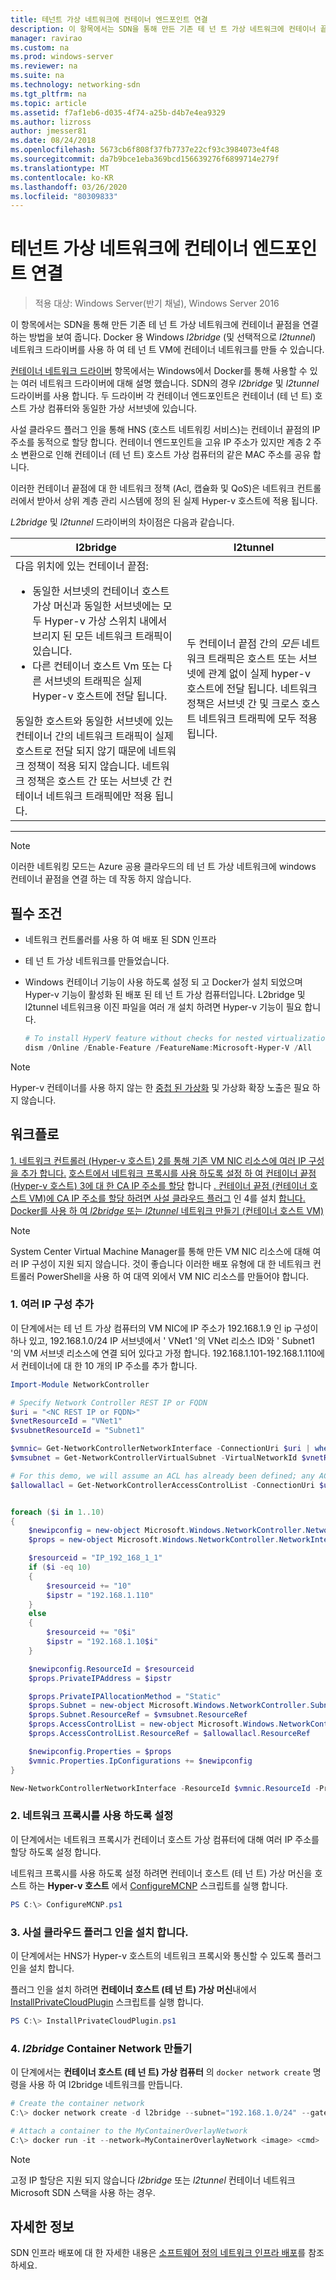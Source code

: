 ```yaml
---
title: 테넌트 가상 네트워크에 컨테이너 엔드포인트 연결
description: 이 항목에서는 SDN을 통해 만든 기존 테 넌 트 가상 네트워크에 컨테이너 끝점을 연결 하는 방법을 보여 줍니다. Docker 용 Windows l2bridge (및 선택적으로 l2tunnel) 네트워크 드라이버를 사용 하 여 테 넌 트 VM에 컨테이너 네트워크를 만들 수 있습니다.
manager: ravirao
ms.custom: na
ms.prod: windows-server
ms.reviewer: na
ms.suite: na
ms.technology: networking-sdn
ms.tgt_pltfrm: na
ms.topic: article
ms.assetid: f7af1eb6-d035-4f74-a25b-d4b7e4ea9329
ms.author: lizross
author: jmesser81
ms.date: 08/24/2018
ms.openlocfilehash: 5673cb6f808f37fb7737e22cf93c3984073e4f48
ms.sourcegitcommit: da7b9bce1eba369bcd156639276f6899714e279f
ms.translationtype: MT
ms.contentlocale: ko-KR
ms.lasthandoff: 03/26/2020
ms.locfileid: "80309833"
---
```

# <a name="connect-container-endpoints-to-a-tenant-virtual-network"></a>테넌트 가상 네트워크에 컨테이너 엔드포인트 연결

>적용 대상: Windows Server(반기 채널), Windows Server 2016

이 항목에서는 SDN을 통해 만든 기존 테 넌 트 가상 네트워크에 컨테이너 끝점을 연결 하는 방법을 보여 줍니다. Docker 용 Windows *l2bridge* (및 선택적으로 *l2tunnel*) 네트워크 드라이버를 사용 하 여 테 넌 트 VM에 컨테이너 네트워크를 만들 수 있습니다.

[컨테이너 네트워크 드라이버](https://docs.microsoft.com/virtualization/windowscontainers/container-networking/network-drivers-topologies) 항목에서는 Windows에서 Docker를 통해 사용할 수 있는 여러 네트워크 드라이버에 대해 설명 했습니다. SDN의 경우 *l2bridge* 및 *l2tunnel* 드라이버를 사용 합니다. 두 드라이버 각 컨테이너 엔드포인트은 컨테이너 (테 넌 트) 호스트 가상 컴퓨터와 동일한 가상 서브넷에 있습니다. 

사설 클라우드 플러그 인을 통해 HNS (호스트 네트워킹 서비스)는 컨테이너 끝점의 IP 주소를 동적으로 할당 합니다. 컨테이너 엔드포인트을 고유 IP 주소가 있지만 계층 2 주소 변환으로 인해 컨테이너 (테 넌 트) 호스트 가상 컴퓨터의 같은 MAC 주소를 공유 합니다. 

이러한 컨테이너 끝점에 대 한 네트워크 정책 (Acl, 캡슐화 및 QoS)은 네트워크 컨트롤러에서 받아서 상위 계층 관리 시스템에 정의 된 실제 Hyper-v 호스트에 적용 됩니다. 

*L2bridge* 및 *l2tunnel* 드라이버의 차이점은 다음과 같습니다.


|                                                                                                                                                                                                                                                                            l2bridge                                                                                                                                                                                                                                                                            |                                                                                                 l2tunnel                                                                                                  |
|----------------------------------------------------------------------------------------------------------------------------------------------------------------------------------------------------------------------------------------------------------------------------------------------------------------------------------------------------------------------------------------------------------------------------------------------------------------------------------------------------------------------------------------------------------------|-----------------------------------------------------------------------------------------------------------------------------------------------------------------------------------------------------------|
| 다음 위치에 있는 컨테이너 끝점: <ul><li>동일한 서브넷의 컨테이너 호스트 가상 머신과 동일한 서브넷에는 모두 Hyper-v 가상 스위치 내에서 브리지 된 모든 네트워크 트래픽이 있습니다. </li><li>다른 컨테이너 호스트 Vm 또는 다른 서브넷의 트래픽은 실제 Hyper-v 호스트에 전달 됩니다. </li></ul>동일한 호스트와 동일한 서브넷에 있는 컨테이너 간의 네트워크 트래픽이 실제 호스트로 전달 되지 않기 때문에 네트워크 정책이 적용 되지 않습니다. 네트워크 정책은 호스트 간 또는 서브넷 간 컨테이너 네트워크 트래픽에만 적용 됩니다. | 두 컨테이너 끝점 간의 *모든* 네트워크 트래픽은 호스트 또는 서브넷에 관계 없이 실제 hyper-v 호스트에 전달 됩니다. 네트워크 정책은 서브넷 간 및 크로스 호스트 네트워크 트래픽에 모두 적용 됩니다. |

---

>[!NOTE]
>이러한 네트워킹 모드는 Azure 공용 클라우드의 테 넌 트 가상 네트워크에 windows 컨테이너 끝점을 연결 하는 데 작동 하지 않습니다.


## <a name="prerequisites"></a>필수 조건
-  네트워크 컨트롤러를 사용 하 여 배포 된 SDN 인프라
-  테 넌 트 가상 네트워크를 만들었습니다.
-  Windows 컨테이너 기능이 사용 하도록 설정 되 고 Docker가 설치 되었으며 Hyper-v 기능이 활성화 된 배포 된 테 넌 트 가상 컴퓨터입니다. L2bridge 및 l2tunnel 네트워크용 이진 파일을 여러 개 설치 하려면 Hyper-v 기능이 필요 합니다.

   ```powershell
   # To install HyperV feature without checks for nested virtualization
   dism /Online /Enable-Feature /FeatureName:Microsoft-Hyper-V /All 
   ```

>[!Note]
>Hyper-v 컨테이너를 사용 하지 않는 한 [중첩 된 가상화](https://msdn.microsoft.com/virtualization/hyperv_on_windows/user_guide/nesting) 및 가상화 확장 노출은 필요 하지 않습니다. 


## <a name="workflow"></a>워크플로

[1. 네트워크 컨트롤러 (Hyper-v 호스트)
2를 통해 기존 VM NIC 리소스에 여러 IP 구성을 추가 합니다.](#1-add-multiple-ip-configurations) [ 호스트에서 네트워크 프록시를 사용 하도록 설정 하 여 컨테이너 끝점 (Hyper-v 호스트)
3에 대 한 CA IP 주소를 할당](#2-enable-the-network-proxy) 합니다 [. 컨테이너 끝점 (컨테이너 호스트 VM)에 CA IP 주소를 할당 하려면 사설 클라우드 플러그](#3-install-the-private-cloud-plug-in) 인
4를 설치 [합니다. Docker를 사용 하 여 *l2bridge* 또는 *l2tunnel* 네트워크 만들기 (컨테이너 호스트 VM)](#4-create-an-l2bridge-container-network)

>[!NOTE]
>System Center Virtual Machine Manager를 통해 만든 VM NIC 리소스에 대해 여러 IP 구성이 지원 되지 않습니다. 것이 좋습니다 이러한 배포 유형에 대 한 네트워크 컨트롤러 PowerShell을 사용 하 여 대역 외에서 VM NIC 리소스를 만들어야 합니다.

### <a name="1-add-multiple-ip-configurations"></a>1. 여러 IP 구성 추가
이 단계에서는 테 넌 트 가상 컴퓨터의 VM NIC에 IP 주소가 192.168.1.9 인 ip 구성이 하나 있고, 192.168.1.0/24 IP 서브넷에서 ' VNet1 '의 VNet 리소스 ID와 ' Subnet1 '의 VM 서브넷 리소스에 연결 되어 있다고 가정 합니다. 192.168.1.101-192.168.1.110에서 컨테이너에 대 한 10 개의 IP 주소를 추가 합니다.

```powershell
Import-Module NetworkController

# Specify Network Controller REST IP or FQDN
$uri = "<NC REST IP or FQDN>"
$vnetResourceId = "VNet1"
$vsubnetResourceId = "Subnet1"

$vmnic= Get-NetworkControllerNetworkInterface -ConnectionUri $uri | where {$_.properties.IpConfigurations.Properties.PrivateIPAddress -eq "192.168.1.9" }
$vmsubnet = Get-NetworkControllerVirtualSubnet -VirtualNetworkId $vnetResourceId -ResourceId $vsubnetResourceId -ConnectionUri $uri

# For this demo, we will assume an ACL has already been defined; any ACL can be applied here
$allowallacl = Get-NetworkControllerAccessControlList -ConnectionUri $uri -ResourceId "AllowAll"


foreach ($i in 1..10)
{
    $newipconfig = new-object Microsoft.Windows.NetworkController.NetworkInterfaceIpConfiguration
    $props = new-object Microsoft.Windows.NetworkController.NetworkInterfaceIpConfigurationProperties

    $resourceid = "IP_192_168_1_1"
    if ($i -eq 10) 
    {
        $resourceid += "10"
        $ipstr = "192.168.1.110"
    }
    else
    {
        $resourceid += "0$i"
        $ipstr = "192.168.1.10$i"
    }

    $newipconfig.ResourceId = $resourceid
    $props.PrivateIPAddress = $ipstr    

    $props.PrivateIPAllocationMethod = "Static"
    $props.Subnet = new-object Microsoft.Windows.NetworkController.Subnet
    $props.Subnet.ResourceRef = $vmsubnet.ResourceRef
    $props.AccessControlList = new-object Microsoft.Windows.NetworkController.AccessControlList
    $props.AccessControlList.ResourceRef = $allowallacl.ResourceRef

    $newipconfig.Properties = $props
    $vmnic.Properties.IpConfigurations += $newipconfig
}

New-NetworkControllerNetworkInterface -ResourceId $vmnic.ResourceId -Properties $vmnic.Properties -ConnectionUri $uri
```

### <a name="2-enable-the-network-proxy"></a>2. 네트워크 프록시를 사용 하도록 설정
이 단계에서는 네트워크 프록시가 컨테이너 호스트 가상 컴퓨터에 대해 여러 IP 주소를 할당 하도록 설정 합니다. 

네트워크 프록시를 사용 하도록 설정 하려면 컨테이너 호스트 (테 넌 트) 가상 머신을 호스트 하는 **Hyper-v 호스트** 에서 [ConfigureMCNP](https://github.com/Microsoft/SDN/blob/master/Containers/ConfigureMCNP.ps1) 스크립트를 실행 합니다.

```powershell
PS C:\> ConfigureMCNP.ps1
```

### <a name="3-install-the-private-cloud-plug-in"></a>3. 사설 클라우드 플러그 인을 설치 합니다.
이 단계에서는 HNS가 Hyper-v 호스트의 네트워크 프록시와 통신할 수 있도록 플러그 인을 설치 합니다.

플러그 인을 설치 하려면 **컨테이너 호스트 (테 넌 트) 가상 머신**내에서 [InstallPrivateCloudPlugin](https://github.com/Microsoft/SDN/blob/master/Containers/InstallPrivateCloudPlugin.ps1) 스크립트를 실행 합니다.


```powershell
PS C:\> InstallPrivateCloudPlugin.ps1
```

### <a name="4-create-an-l2bridge-container-network"></a>4. *l2bridge* Container Network 만들기
이 단계에서는 **컨테이너 호스트 (테 넌 트) 가상 컴퓨터** 의 `docker network create` 명령을 사용 하 여 l2bridge 네트워크를 만듭니다. 

```powershell
# Create the container network
C:\> docker network create -d l2bridge --subnet="192.168.1.0/24" --gateway="192.168.1.1" MyContainerOverlayNetwork

# Attach a container to the MyContainerOverlayNetwork 
C:\> docker run -it --network=MyContainerOverlayNetwork <image> <cmd>
```

>[!NOTE]
>고정 IP 할당은 지원 되지 않습니다 *l2bridge* 또는 *l2tunnel* 컨테이너 네트워크 Microsoft SDN 스택을 사용 하는 경우.

## <a name="more-information"></a>자세한 정보
SDN 인프라 배포에 대 한 자세한 내용은 [소프트웨어 정의 네트워크 인프라 배포](https://docs.microsoft.com/windows-server/networking/sdn/deploy/deploy-a-software-defined-network-infrastructure)를 참조 하세요.

